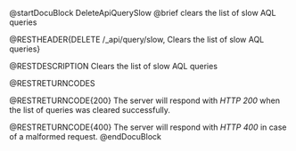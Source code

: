 
@startDocuBlock DeleteApiQuerySlow
@brief clears the list of slow AQL queries

@RESTHEADER{DELETE /_api/query/slow, Clears the list of slow AQL queries}

@RESTDESCRIPTION
Clears the list of slow AQL queries

@RESTRETURNCODES

@RESTRETURNCODE{200}
The server will respond with *HTTP 200* when the list of queries was
cleared successfully.

@RESTRETURNCODE{400}
The server will respond with *HTTP 400* in case of a malformed request.
@endDocuBlock
